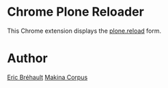 # Chrome Plone Reloader

This Chrome extension displays the [plone.reload](https://pypi.python.org/pypi/plone.reload) form.

# Author

[Eric Bréhault](ebrehault@gmail.com)
[Makina Corpus](http://www.makina-corpus.com)